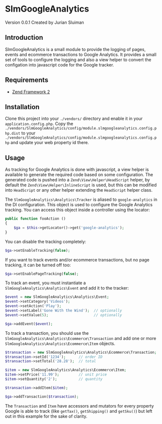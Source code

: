 SlmGoogleAnalytics
===
Version 0.0.1 Created by Jurian Sluiman

Introduction
---
SlmGoogleAnalytics is a small module to provide the logging of pages, events and
ecommerce transactions to Google Analytics. It provides a small set of tools to 
configure the logging and also a view helper to convert the configation into 
javascript code for the Google tracker.

Requirements
---
* [Zend Framework 2](https://github.com/zendframework/zf2)

Installation
---
Clone this project into your `./vendors/` directory and enable it in your
`application.config.php`. Copy the 
`./vendors/SlmGoogleAnalytics/config/module.slmgoogleanalytics.config.php.dist`
to your `./vendors/SlmGoogleAnalytics/config/module.slmgoogleanalytics.config.php`
and update your web property id there.

Usage
---
As tracking for Google Analytics is done with javascript, a view helper is 
available to generate the required code based on some configuration. The
generated code is pushed into a `Zend\View\Helper\HeadScript` helper, by default
the `Zend\View\Helper\InlineScript` is used, but this can be modified into 
`HeadScript` or any other helper extending the `HeadScript` helper class.

The `SlmGoogleAnalytics\Analytics\Tracker` is aliased to `google-analytics` in 
the DI configuration. This object is used to configure the Google Analytics
tracking. You can access this object inside a controller using the locator:

```php
public function fooAction ()
{
    $ga = $this->getLocator()->get('google-analytics');
}
```

You can disable the tracking completely:

```php
$ga->setEnableTracking(false);
```

If you want to track events and/or ecommerce transactions, but no page tracking,
it can be turned off too:

```php
$ga->setEnablePageTracking(false);
```

To track an event, you must instantiate a `SlmGoogleAnalytics\Analytics\Event`
and add it to the tracker:

```php
$event = new SlmGoogleAnalytics\Analytics\Event;
$event->setCategory('Videos');
$event->setAction('Play');
$event->setLabel('Gone With the Wind');  // optionally
$event->setValue(5);                     // optionally

$ga->addEvent($event);
```

To track a transaction, you should use the
`SlmGoogleAnalytics\Analytics\Ecommerce\Transaction` and add one or more
`SlmGoogleAnalytics\Analytics\Ecommerce\Item` objects.

```php
$transaction = new SlmGoogleAnalytics\Analytics\Ecommerce\Transaction;
$transaction->setId('1234');      // order ID
$transaction->setTotal('28.28');  // total

$item = new SlmGoogleAnalytics\Analytics\Ecommerce\Item;
$item->setPrice('11.99');         // unit price
$item->setQuantity('2');          // quantity

$transaction->addItem($item);

$ga->addTransaction($transaction);
```

The `Transaction` and `Item` have accessors and mutators for every property
Google is able to track (like `getTax()`, `getShipping()` and `getSku()`) but 
left out in this example for the sake of clarity.